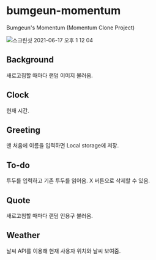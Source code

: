 # bumgeun-momentum
Bumgeun's Momentum (Momentum Clone Project)

![스크린샷 2021-06-17 오후 1 12 04](https://user-images.githubusercontent.com/17468015/122330178-a9145900-cf6d-11eb-8522-f3f72a0e6cd1.png)


## Background
새로고침할 때마다 랜덤 이미지 불러옴.

## Clock 
현재 시간.

## Greeting
맨 처음에 이름을 입력하면 Local storage에 저장.

## To-do
투두를 입력하고 기존 투두를 읽어옴. X 버튼으로 삭제할 수 있음.

## Quote
새로고침할 때마다 랜덤 인용구 불러옴.

## Weather
날씨 API를 이용해 현재 사용자 위치와 날씨 보여줌.
